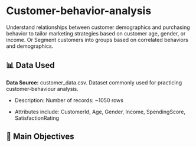 # Customer-behavior-analysis
Understand relationships between customer demographics and purchasing behavior to tailor marketing strategies based on customer age, gender, or income. Or Segment customers into groups based on correlated behaviors and demographics.
## 📊 Data Used
**Data Source:** customer_data.csv. Dataset commonly used for practicing customer-behaviour analysis.

- Description: Number of records: ~1050 rows

- Attributes include: CustomerId, Age, Gender, Income, SpendingScore, SatisfactionRating

## 🎯 Main Objectives

